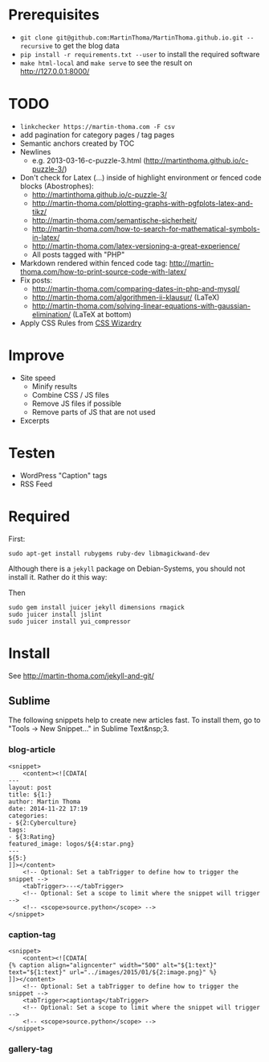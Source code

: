Prerequisites
=============
* `git clone git@github.com:MartinThoma/MartinThoma.github.io.git --recursive` to get the blog data
* `pip install -r requirements.txt --user` to install the required software
* `make html-local` and `make serve` to see the result on http://127.0.0.1:8000/

TODO
=====

* `linkchecker https://martin-thoma.com -F csv`
* add pagination for category pages / tag pages
* Semantic anchors created by TOC
* Newlines
  - e.g. 2013-03-16-c-puzzle-3.html (http://martinthoma.github.io/c-puzzle-3/)
* Don't check for Latex ($...$) inside of highlight environment or
  fenced code blocks (Abostrophes):
  - http://martinthoma.github.io/c-puzzle-3/
  - http://martin-thoma.com/plotting-graphs-with-pgfplots-latex-and-tikz/
  - http://martin-thoma.com/semantische-sicherheit/
  - http://martin-thoma.com/how-to-search-for-mathematical-symbols-in-latex/
  - http://martin-thoma.com/latex-versioning-a-great-experience/
  - All posts tagged with "PHP"
* Markdown rendered within fenced code tag: http://martin-thoma.com/how-to-print-source-code-with-latex/
* Fix posts:
  - http://martin-thoma.com/comparing-dates-in-php-and-mysql/
  - http://martin-thoma.com/algorithmen-ii-klausur/ (LaTeX)
  - http://martin-thoma.com/solving-linear-equations-with-gaussian-elimination/ (LaTeX at bottom)
* Apply CSS Rules from [CSS Wizardry](https://github.com/csswizardry/CSS-Guidelines)


Improve
========
* Site speed
  * Minify results
  * Combine CSS / JS files
  * Remove JS files if possible
  * Remove parts of JS that are not used
* Excerpts


Testen
=======
* WordPress "Caption" tags
* RSS Feed


Required
========
First:

    sudo apt-get install rubygems ruby-dev libmagickwand-dev

Although there is a `jekyll` package on Debian-Systems, you should not install it. Rather do it this way:

Then

    sudo gem install juicer jekyll dimensions rmagick
    sudo juicer install jslint
    sudo juicer install yui_compressor


Install
========

See http://martin-thoma.com/jekyll-and-git/

## Sublime

The following snippets help to create new articles fast. To install them, go to
"Tools &rightarrow; New Snippet..." in Sublime&nbsp;Text&nsp;3.

### blog-article

```text
<snippet>
    <content><![CDATA[
---
layout: post
title: ${1:}
author: Martin Thoma
date: 2014-11-22 17:19
categories:
- ${2:Cyberculture}
tags:
- ${3:Rating}
featured_image: logos/${4:star.png}
---
${5:}
]]></content>
    <!-- Optional: Set a tabTrigger to define how to trigger the snippet -->
    <tabTrigger>---</tabTrigger>
    <!-- Optional: Set a scope to limit where the snippet will trigger -->
    <!-- <scope>source.python</scope> -->
</snippet>
```


### caption-tag

```text
<snippet>
    <content><![CDATA[
{% caption align="aligncenter" width="500" alt="${1:text}" text="${1:text}" url="../images/2015/01/${2:image.png}" %}
]]></content>
    <!-- Optional: Set a tabTrigger to define how to trigger the snippet -->
    <tabTrigger>captiontag</tabTrigger>
    <!-- Optional: Set a scope to limit where the snippet will trigger -->
    <!-- <scope>source.python</scope> -->
</snippet>
```

### gallery-tag
